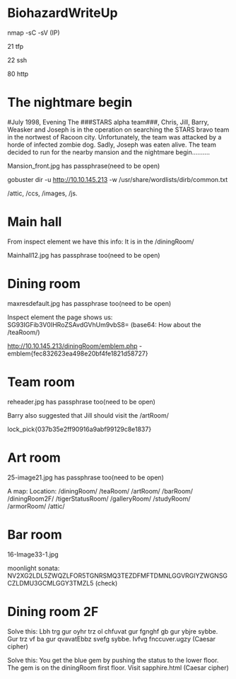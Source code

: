 # BiohazardWriteUp
nmap -sC -sV (IP)

21 tfp

22 ssh

80 http

# The nightmare begin
#July 1998, Evening
The ###STARS alpha team###, Chris, Jill, Barry, Weasker and Joseph is in the operation on searching the STARS bravo team in the nortwest of Racoon city. Unfortunately, the team was attacked by a horde of infected zombie dog. Sadly, Joseph was eaten alive. The team decided to run for the nearby mansion and the nightmare begin..........

Mansion_front.jpg has passphrase(need to be open)

gobuster dir -u http://10.10.145.213 -w /usr/share/wordlists/dirb/common.txt 

/attic, /ccs, /images, /js.

# Main hall
From inspect element we have this info:  It is in the /diningRoom/ 

Mainhall12.jpg has passphrase too(need to be open)

# Dining room
maxresdefault.jpg has passphrase too(need to be open)

Inspect element the page shows us: SG93IGFib3V0IHRoZSAvdGVhUm9vbS8= (base64: How about the /teaRoom/)

http://10.10.145.213/diningRoom/emblem.php - emblem{fec832623ea498e20bf4fe1821d58727}

# Team room
reheader.jpg has passphrase too(need to be open)

Barry also suggested that Jill should visit the /artRoom/

lock_pick{037b35e2ff90916a9abf99129c8e1837}

# Art room

25-image21.jpg has passphrase too(need to be open)

A map: Location:
/diningRoom/
/teaRoom/
/artRoom/
/barRoom/
/diningRoom2F/
/tigerStatusRoom/
/galleryRoom/
/studyRoom/
/armorRoom/
/attic/

# Bar room

16-Image33-1.jpg

moonlight sonata: NV2XG2LDL5ZWQZLFOR5TGNRSMQ3TEZDFMFTDMNLGGVRGIYZWGNSGCZLDMU3GCMLGGY3TMZL5 (check)

# Dining room 2F

Solve this: Lbh trg gur oyhr trz ol chfuvat gur fgnghf gb gur ybjre sybbe. Gur trz vf ba gur qvavatEbbz svefg sybbe. Ivfvg fnccuver.ugzy (Caesar cipher<rot13>)

Solve this: You get the blue gem by pushing the status to the lower floor. The gem is on the diningRoom first floor. Visit sapphire.html (Caesar cipher<rot13>)















